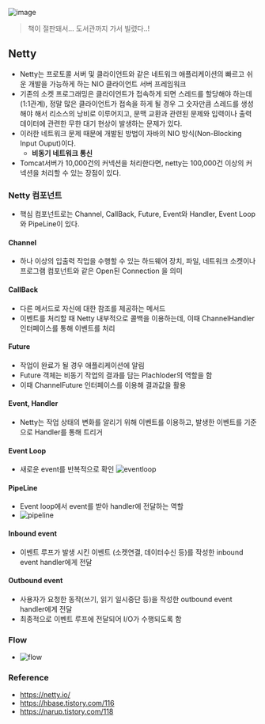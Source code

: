 ![image](https://user-images.githubusercontent.com/66015002/155884217-c63ba4cf-5339-4c6c-9d03-e72f1381e608.png)

> 책이 절판돼서... 도서관까지 가서 빌렸다..!


## Netty 
- Netty는 프로토콜 서버 및 클라이언트와 같은 네트워크 애플리케이션의 빠르고 쉬운 개발을 가능하게 하는 NIO 클라이언트 서버 프레임워크
- 기존의 소켓 프로그래밍은 클라이언트가 접속하게 되면 스레드를 할당해야 하는데(1:1관계), 정말 많은 클라이언트가 접속을 하게 될 경우 그 숫자만큼 스레드를 생성해야 해서 리소스의 낭비로 이루어지고, 문맥 교환과 관련된 문제와 입력이나 출력 데이터에 관련한 무한 대기 현상이 발생하는 문제가 있다.
- 이러한 네트워크 문제 때문에 개발된 방법이 자바의 NIO 방식(Non-Blocking Input Ouput)이다.
    - <b>비동기 네트워크 통신</b>
- Tomcat서버가 10,000건의 커넥션을 처리한다면, netty는 100,000건 이상의 커넥션을 처리할 수 있는 장점이 있다.

### Netty 컴포넌트
- 핵심 컴포넌트로는 Channel, CallBack, Future, Event와 Handler, Event Loop와 PipeLine이 있다.

#### Channel
- 하나 이상의 입출력 작업을 수행할 수 있는 하드웨어 장치, 파일, 네트워크 소켓이나 프로그램 컴포넌트와 같은 Open된 Connection 을 의미

#### CallBack
- 다른 메서드로 자신에 대한 참조를 제공하는 메서드
- 이벤트를 처리할 때 Netty 내부적으로 콜백을 이용하는데, 이때 ChannelHandler 인터페이스를 통해 이벤트를 처리

#### Future
- 작업이 완료가 될 경우 애플리케이션에 알림
- Future 객체는 비동기 작업의 결과를 담는 Plachloder의 역할을 함
- 이때 ChannelFuture 인터페이스를 이용해 결과값을 활용

#### Event, Handler
- Netty는 작업 상태의 변화를 알리기 위해 이벤트를 이용하고, 발생한 이벤트를 기준으로 Handler를 통해 트리거

#### Event Loop
- 새로운 event를 반복적으로 확인
![eventloop](https://img1.daumcdn.net/thumb/R1280x0/?scode=mtistory2&fname=https%3A%2F%2Fblog.kakaocdn.net%2Fdn%2FyEhK2%2FbtqHBRuUD2o%2FijCfGliB3cD7LcwZe6Tz01%2Fimg.png)

#### PipeLine
- Event loop에서 event를 받아 handler에 전달하는 역할
- ![pipeline](https://img1.daumcdn.net/thumb/R1280x0/?scode=mtistory2&fname=https%3A%2F%2Fblog.kakaocdn.net%2Fdn%2FEN6fG%2FbtqHLfuMOba%2FRY7O3U5BYp5Z9hHACgIqxK%2Fimg.png)

#### Inbound event
- 이벤트 루프가 발생 시킨 이벤트 (소켓연결, 데이터수신 등)를 작성한 inbound event handler에게 전달

#### Outbound event
- 사용자가  요청한 동작(쓰기, 읽기 일시중단 등)을 작성한 outbound event handler에게 전달
- 최종적으로 이벤트 루프에 전달되어 I/O가 수행되도록 함

### Flow
- ![flow](https://img1.daumcdn.net/thumb/R1280x0/?scode=mtistory2&fname=https%3A%2F%2Fblog.kakaocdn.net%2Fdn%2FPWASk%2FbtqHJpEmBF9%2FR3O3z2HcrDZhEDtZZQazG0%2Fimg.png)


### Reference
- https://netty.io/
- https://hbase.tistory.com/116
- https://narup.tistory.com/118
